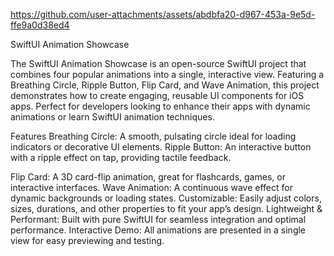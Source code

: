 

https://github.com/user-attachments/assets/abdbfa20-d967-453a-9e5d-ffe9a0d38ed4

SwiftUI Animation Showcase

The SwiftUI Animation Showcase is an open-source SwiftUI project that combines four popular animations into a single, interactive view. Featuring a Breathing Circle, Ripple Button, Flip Card, and Wave Animation, this project demonstrates how to create engaging, reusable UI components for iOS apps. Perfect for developers looking to enhance their apps with dynamic animations or learn SwiftUI animation techniques.

Features
Breathing Circle: A smooth, pulsating circle ideal for loading indicators or decorative UI elements.
Ripple Button: An interactive button with a ripple effect on tap, providing tactile feedback.

Flip Card: A 3D card-flip animation, great for flashcards, games, or interactive interfaces.
Wave Animation: A continuous wave effect for dynamic backgrounds or loading states.
Customizable: Easily adjust colors, sizes, durations, and other properties to fit your app’s design.
Lightweight & Performant: Built with pure SwiftUI for seamless integration and optimal performance.
Interactive Demo: All animations are presented in a single view for easy previewing and testing.



